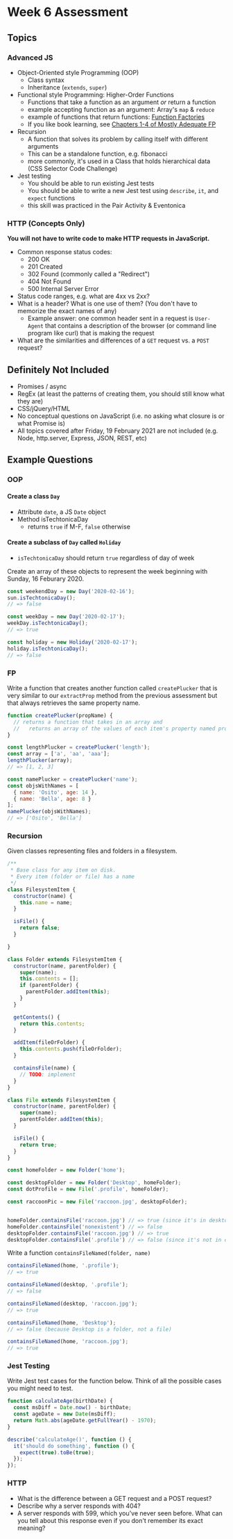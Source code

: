 # Week 6 Assessment

## Topics

### Advanced JS

- Object-Oriented style Programming (OOP)
  - Class syntax
  - Inheritance (`extends`, `super`)
- Functional style Programming: Higher-Order Functions
  - Functions that take a function as an argument _or_ return a function
  - example accepting function as an argument: Array's `map` & `reduce`
  - example of functions that return functions: [Function Factories](https://medium.com/functional-javascript/higher-order-functions-78084829fff4)
  - If you like book learning, see [Chapters 1-4 of Mostly Adequate FP](https://mostly-adequate.gitbooks.io/mostly-adequate-guide/)
- Recursion
  - A function that solves its problem by calling itself with different arguments
  - This can be a standalone function, e.g. fibonacci
  - more commonly, it's used in a Class that holds hierarchical data (CSS Selector Code Challenge)
- Jest testing
  - You should be able to run existing Jest tests
  - You should be able to write a new Jest test using `describe`, `it`, and `expect` functions
  - this skill was practiced in the Pair Activity & Eventonica

### HTTP (Concepts Only)

**You will not have to write code to make HTTP requests in JavaScript.**

- Common response status codes:
  - 200 OK
  - 201 Created
  - 302 Found (commonly called a "Redirect")
  - 404 Not Found
  - 500 Internal Server Error
- Status code ranges, e.g. what are 4xx vs 2xx?
- What is a header? What is one use of them? (You don't have to memorize the exact names of any)
  - Example answer: one common header sent in a request is `User-Agent` that contains a description of the browser (or command line program like curl) that is making the request
- What are the similarities and differences of a `GET` request vs. a `POST` request?

## Definitely Not Included

- Promises / async
- RegEx (at least the patterns of creating them, you should still know what they are)
- CSS/jQuery/HTML
- No conceptual questions on JavaScript (i.e. no asking what closure is or what Promise is)
- All topics covered after Friday, 19 February 2021 are not included (e.g. Node, http.server, Express, JSON, REST, etc)

## Example Questions

### OOP

#### Create a class `Day`

- Attribute `date`, a JS `Date` object
- Method isTechtonicaDay
  - returns `true` if M-F, `false` otherwise

#### Create a subclass of `Day` called `Holiday`

- `isTechtonicaDay` should return `true` regardless of day of week

Create an array of these objects to represent the week beginning with Sunday, 16 Feburary 2020.

```javascript
const weekendDay = new Day('2020-02-16');
sun.isTechtonicaDay();
// => false

const weekDay = new Day('2020-02-17');
weekDay.isTechtonicaDay();
// => true

const holiday = new Holiday('2020-02-17');
holiday.isTechtonicaDay();
// => false
```

### FP

Write a function that creates another function called `createPlucker` that is very similar to our `extractProp` method from the previous assessment but that always retrieves the same property name.

```javascript
function createPlucker(propName) {
  // returns a function that takes in an array and
  //   returns an array of the values of each item's property named propName
}

const lengthPlucker = createPlucker('length');
const array = ['a', 'aa', 'aaa'];
lengthPlucker(array);
// => [1, 2, 3]

const namePlucker = createPlucker('name');
const objsWithNames = [
  { name: 'Osito', age: 14 },
  { name: 'Bella', age: 8 }
];
namePlucker(objsWithNames);
// => ['Osito', 'Bella']
```

### Recursion

Given classes representing files and folders in a filesystem.

```js
/**
 * Base class for any item on disk.
 * Every item (folder or file) has a name
 */
class FilesystemItem {
  constructor(name) {
    this.name = name;
  }

  isFile() {
    return false;
  }

}

class Folder extends FilesystemItem {
  constructor(name, parentFolder) {
    super(name);
    this.contents = [];
    if (parentFolder) {
      parentFolder.addItem(this);
    }
  }

  getContents() {
    return this.contents;
  }

  addItem(fileOrFolder) {
    this.contents.push(fileOrFolder);
  }

  containsFile(name) {
    // TODO: implement
  }
}

class File extends FilesystemItem {
  constructor(name, parentFolder) {
    super(name);
    parentFolder.addItem(this);
  }

  isFile() {
    return true;
  }
}

const homeFolder = new Folder('home');

const desktopFolder = new Folder('Desktop', homeFolder);
const dotProfile = new File('.profile', homeFolder);

const raccoonPic = new File('raccoon.jpg', desktopFolder);


homeFolder.containsFile('raccoon.jpg') // => true (since it's in desktop folder, which is part of home folder)
homeFolder.containsFile('nonexistent') // => false
desktopFolder.containsFile('raccoon.jpg') // => true
desktopFolder.containsFile('.profile') // => false (since it's not in desktop, only its parent)

```

Write a function `containsFileNamed(folder, name)`

```javascript
containsFileNamed(home, '.profile');
// => true

containsFileNamed(desktop, '.profile');
// => false

containsFileNamed(desktop, 'raccoon.jpg');
// => true

containsFileNamed(home, 'Desktop');
// => false (because Desktop is a folder, not a file)

containsFileNamed(home, 'raccoon.jpg');
// => true
```

### Jest Testing

Write Jest test cases for the function below. Think of all the possible cases you might need to test.

```javascript
function calculateAge(birthDate) {
  const msDiff = Date.now() - birthDate;
  const ageDate = new Date(msDiff);
  return Math.abs(ageDate.getFullYear() - 1970);
}

describe('calculateAge()', function () {
  it('should do something', function () {
    expect(true).toBe(true);
  });
});
```

### HTTP

- What is the difference between a GET request and a POST request?
- Describe why a server responds with 404?
- A server responds with 599, which you've never seen before. What can you tell about this response even if you don't remember its exact meaning?
